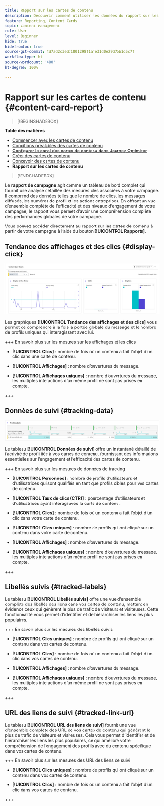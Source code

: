 ```yaml
---
title: Rapport sur les cartes de contenu
description: Découvrir comment utiliser les données du rapport sur les cartes de contenu
feature: Reporting, Content Cards
topic: Content Management
role: User
level: Beginner
hide: true
hidefromtoc: true
source-git-commit: 4d7ad2c3ed71801298f1afe31d0e29d7bb1d5c7f
workflow-type: ht
source-wordcount: '480'
ht-degree: 100%

---
```


# Rapport sur les cartes de contenu {#content-card-report}

>[!BEGINSHADEBOX]

**Table des matières**

* [Commencer avec les cartes de contenu](../../rp_landing_pages/content-card-landing-page.md)
* [Conditions préalables des cartes de contenu](content-card-configuration-prereq.md)
* [Configurer le canal des cartes de contenu dans Journey Optimizer](content-card-configuration.md)
* [Créer des cartes de contenu](create-content-card.md)
* [Concevoir des cartes de contenu](design-content-card.md)
* **Rapport sur les cartes de contenu**

>[!ENDSHADEBOX]

Le **rapport de campagne** agit comme un tableau de bord complet qui fournit une analyse détaillée des mesures clés associées à votre campagne. Il comprend des données telles que le nombre de clics, les messages diffusés, les numéros de profil et les actions entreprises. En offrant un vue d’ensemble complète de l’efficacité et des niveaux d’engagement de votre campagne, le rapport vous permet d’avoir une compréhension complète des performances globales de votre campagne.

Vous pouvez accéder directement au rapport sur les cartes de contenu à partir de votre campagne à l’aide du bouton **[!UICONTROL Rapports]**.

## Tendance des affichages et des clics {#display-click}

![](assets/content-card-report-1.png)

Les graphiques **[!UICONTROL Tendance des affichages et des clics]** vous permet de comprendre à la fois la portée globale du message et le nombre de profils uniques qui interagissent avec lui.

+++ En savoir plus sur les mesures sur les affichages et les clics

* **[!UICONTROL Clics]** : nombre de fois où un contenu a fait l’objet d’un clic dans une carte de contenu.

* **[!UICONTROL Affichages]** : nombre d’ouvertures du message.

* **[!UICONTROL Affichages uniques]** : nombre dʼouvertures du message, les multiples interactions dʼun même profil ne sont pas prises en compte.

+++

## Données de suivi {#tracking-data}

![](assets/content-card-report-2.png)

Le tableau **[!UICONTROL Données de suivi]** offre un instantané détaillé de l’activité de profil liée à vos cartes de contenu, fournissant des informations essentielles sur l’engagement et l’efficacité des cartes de contenu.

+++ En savoir plus sur les mesures de données de tracking

* **[!UICONTROL Personnes]** : nombre de profils d’utilisateurs et d’utilisatrices qui sont qualifiés en tant que profils cibles pour vos cartes de contenu.

* **[!UICONTROL Taux de clics (CTR)]** : pourcentage d’utilisateurs et d’utilisatrices ayant interagi avec la carte de contenu.

* **[!UICONTROL Clics]** : nombre de fois où un contenu a fait l’objet d’un clic dans votre carte de contenu.

* **[!UICONTROL Clics uniques]** : nombre de profils qui ont cliqué sur un contenu dans votre carte de contenu.

* **[!UICONTROL Affichages]** : nombre d’ouvertures du message.

* **[!UICONTROL Affichages uniques]** : nombre dʼouvertures du message, les multiples interactions dʼun même profil ne sont pas prises en compte.

+++

## Libellés suivis {#tracked-labels}

Le tableau **[!UICONTROL Libellés suivis]** offre une vue d’ensemble complète des libellés des liens dans vos cartes de contenu, mettant en évidence ceux qui génèrent le plus de trafic de visiteurs et visiteuses. Cette fonctionnalité vous permet d’identifier et de hiérarchiser les liens les plus populaires.

+++ En savoir plus sur les mesures des libellés suivis

* **[!UICONTROL Clics uniques]** : nombre de profils qui ont cliqué sur un contenu dans vos cartes de contenu.

* **[!UICONTROL Clics]** : nombre de fois où un contenu a fait l’objet d’un clic dans vos cartes de contenu.

* **[!UICONTROL Affichages]** : nombre d’ouvertures du message.

* **[!UICONTROL Affichages uniques]** : nombre dʼouvertures du message, les multiples interactions dʼun même profil ne sont pas prises en compte.

+++

## URL des liens de suivi {#tracked-link-url}

Le tableau **[!UICONTROL URL des liens de suivi]** fournit une vue d’ensemble complète des URL de vos cartes de contenu qui génèrent le plus de trafic de visiteurs et visiteuses. Cela vous permet d’identifier et de hiérarchiser les liens les plus populaires, ce qui améliore votre compréhension de l’engagement des profils avec du contenu spécifique dans vos cartes de contenu.

+++ En savoir plus sur les mesures des URL des liens de suivi

* **[!UICONTROL Clics uniques]** : nombre de profils qui ont cliqué sur un contenu dans vos cartes de contenu.

* **[!UICONTROL Clics]** : nombre de fois où un contenu a fait l’objet d’un clic dans vos cartes de contenu.

+++

